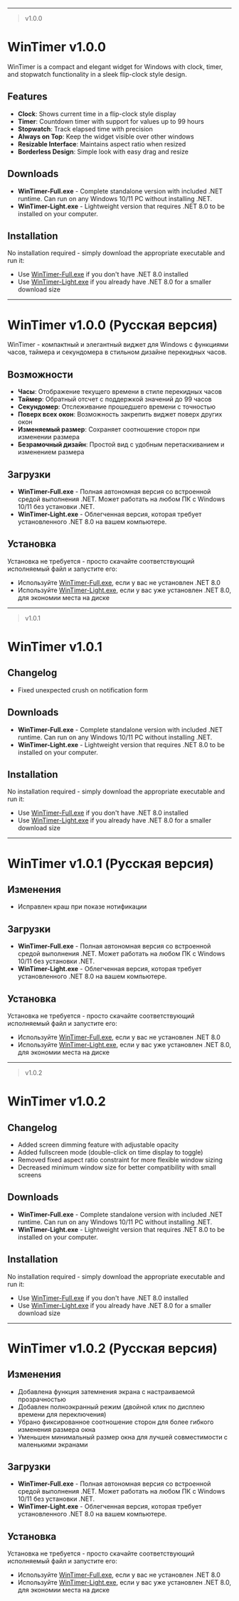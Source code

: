 ﻿___
> v1.0.0

# WinTimer v1.0.0

WinTimer is a compact and elegant widget for Windows with clock, timer, and stopwatch functionality in a sleek flip-clock style design.

## Features
- **Clock**: Shows current time in a flip-clock style display
- **Timer**: Countdown timer with support for values up to 99 hours
- **Stopwatch**: Track elapsed time with precision
- **Always on Top**: Keep the widget visible over other windows
- **Resizable Interface**: Maintains aspect ratio when resized
- **Borderless Design**: Simple look with easy drag and resize

## Downloads
- **WinTimer-Full.exe** - Complete standalone version with included .NET runtime. Can run on any Windows 10/11 PC without installing .NET.
- **WinTimer-Light.exe** - Lightweight version that requires .NET 8.0 to be installed on your computer.

## Installation
No installation required - simply download the appropriate executable and run it:
- Use [WinTimer-Full.exe](https://github.com/VirusAlex/WinTimer/releases/download/v1.0.0/WinTimer-Full.exe) if you don't have .NET 8.0 installed
- Use [WinTimer-Light.exe](https://github.com/VirusAlex/WinTimer/releases/download/v1.0.0/WinTimer-Light.exe) if you already have .NET 8.0 for a smaller download size

---

# WinTimer v1.0.0 (Русская версия)

WinTimer - компактный и элегантный виджет для Windows с функциями часов, таймера и секундомера в стильном дизайне перекидных часов.

## Возможности
- **Часы**: Отображение текущего времени в стиле перекидных часов
- **Таймер**: Обратный отсчет с поддержкой значений до 99 часов
- **Секундомер**: Отслеживание прошедшего времени с точностью
- **Поверх всех окон**: Возможность закрепить виджет поверх других окон
- **Изменяемый размер**: Сохраняет соотношение сторон при изменении размера
- **Безрамочный дизайн**: Простой вид с удобным перетаскиванием и изменением размера

## Загрузки
- **WinTimer-Full.exe** - Полная автономная версия со встроенной средой выполнения .NET. Может работать на любом ПК с Windows 10/11 без установки .NET.
- **WinTimer-Light.exe** - Облегченная версия, которая требует установленного .NET 8.0 на вашем компьютере.

## Установка
Установка не требуется - просто скачайте соответствующий исполняемый файл и запустите его:
- Используйте [WinTimer-Full.exe](https://github.com/VirusAlex/WinTimer/releases/download/v1.0.0/WinTimer-Full.exe), если у вас не установлен .NET 8.0
- Используйте [WinTimer-Light.exe](https://github.com/VirusAlex/WinTimer/releases/download/v1.0.0/WinTimer-Light.exe), если у вас уже установлен .NET 8.0, для экономии места на диске

___
> v1.0.1
# WinTimer v1.0.1

## Changelog
- Fixed unexpected crush on notification form

## Downloads
- **WinTimer-Full.exe** - Complete standalone version with included .NET runtime. Can run on any Windows 10/11 PC without installing .NET.
- **WinTimer-Light.exe** - Lightweight version that requires .NET 8.0 to be installed on your computer.

## Installation
No installation required - simply download the appropriate executable and run it:
- Use [WinTimer-Full.exe](https://github.com/VirusAlex/WinTimer/releases/download/v1.0.1/WinTimer-Full.exe) if you don't have .NET 8.0 installed
- Use [WinTimer-Light.exe](https://github.com/VirusAlex/WinTimer/releases/download/v1.0.1/WinTimer-Light.exe) if you already have .NET 8.0 for a smaller download size

---

# WinTimer v1.0.1 (Русская версия)

## Изменения
- Исправлен краш при показе нотификации

## Загрузки
- **WinTimer-Full.exe** - Полная автономная версия со встроенной средой выполнения .NET. Может работать на любом ПК с Windows 10/11 без установки .NET.
- **WinTimer-Light.exe** - Облегченная версия, которая требует установленного .NET 8.0 на вашем компьютере.

## Установка
Установка не требуется - просто скачайте соответствующий исполняемый файл и запустите его:
- Используйте [WinTimer-Full.exe](https://github.com/VirusAlex/WinTimer/releases/download/v1.0.1/WinTimer-Full.exe), если у вас не установлен .NET 8.0
- Используйте [WinTimer-Light.exe](https://github.com/VirusAlex/WinTimer/releases/download/v1.0.1/WinTimer-Light.exe), если у вас уже установлен .NET 8.0, для экономии места на диске

___
> v1.0.2
# WinTimer v1.0.2

## Changelog
- Added screen dimming feature with adjustable opacity
- Added fullscreen mode (double-click on time display to toggle)
- Removed fixed aspect ratio constraint for more flexible window sizing
- Decreased minimum window size for better compatibility with small screens

## Downloads
- **WinTimer-Full.exe** - Complete standalone version with included .NET runtime. Can run on any Windows 10/11 PC without installing .NET.
- **WinTimer-Light.exe** - Lightweight version that requires .NET 8.0 to be installed on your computer.

## Installation
No installation required - simply download the appropriate executable and run it:
- Use [WinTimer-Full.exe](https://github.com/VirusAlex/WinTimer/releases/download/v1.0.2/WinTimer-Full.exe) if you don't have .NET 8.0 installed
- Use [WinTimer-Light.exe](https://github.com/VirusAlex/WinTimer/releases/download/v1.0.2/WinTimer-Light.exe) if you already have .NET 8.0 for a smaller download size

---

# WinTimer v1.0.2 (Русская версия)

## Изменения
- Добавлена функция затемнения экрана с настраиваемой прозрачностью
- Добавлен полноэкранный режим (двойной клик по дисплею времени для переключения)
- Убрано фиксированное соотношение сторон для более гибкого изменения размера окна
- Уменьшен минимальный размер окна для лучшей совместимости с маленькими экранами

## Загрузки
- **WinTimer-Full.exe** - Полная автономная версия со встроенной средой выполнения .NET. Может работать на любом ПК с Windows 10/11 без установки .NET.
- **WinTimer-Light.exe** - Облегченная версия, которая требует установленного .NET 8.0 на вашем компьютере.

## Установка
Установка не требуется - просто скачайте соответствующий исполняемый файл и запустите его:
- Используйте [WinTimer-Full.exe](https://github.com/VirusAlex/WinTimer/releases/download/v1.0.2/WinTimer-Full.exe), если у вас не установлен .NET 8.0
- Используйте [WinTimer-Light.exe](https://github.com/VirusAlex/WinTimer/releases/download/v1.0.2/WinTimer-Light.exe), если у вас уже установлен .NET 8.0, для экономии места на диске